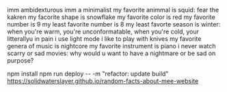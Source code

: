 imm ambidexturous
imm a minimalist
my favorite animmal is squid: fear the kakren
my facorite shape is snowflake
my favorite color is red
my favorite number is 9
my least favorite number is 8
my least favorte season is winter: when you're warm, you're unconformatable, when you're cold, your litterallyu in pain
i use light mode
i like to play with knives
my favorite genera of music is nightcore
my favorite instrument is piano
i never watch scarry or sad movies: why would u want to have a nightmare or be sad on purpose?

npm install
npm run deploy -- -m "refactor: update build"
https://solidwaterslayer.github.io/random-facts-about-mee-website
